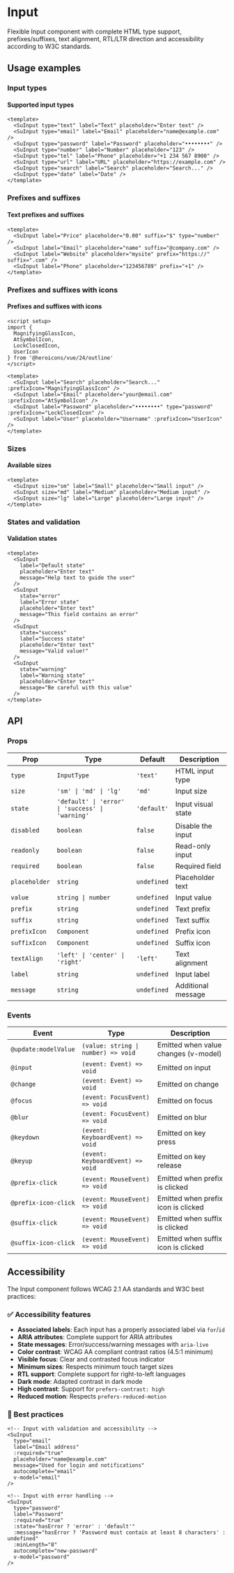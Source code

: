 # Input

Flexible Input component with complete HTML type support, prefixes/suffixes, text alignment, RTL/LTR direction and accessibility according to W3C standards.

## Usage examples

### Input types

<div class="component-demo">
  <div class="demo-section">
    <h4>Supported input types</h4>
    <div class="demo-inputs">
      <SuInput type="text" label="Text" placeholder="Enter text" />
      <SuInput type="email" label="Email" placeholder="name@example.com" />
      <SuInput type="password" label="Password" placeholder="••••••••" />
      <SuInput type="number" label="Number" placeholder="123" />
      <SuInput type="tel" label="Phone" placeholder="+1 234 567 8900" />
      <SuInput type="url" label="URL" placeholder="https://example.com" />
      <SuInput type="search" label="Search" placeholder="Search..." />
      <SuInput type="date" label="Date" />
    </div>
  </div>
</div>

```vue
<template>
  <SuInput type="text" label="Text" placeholder="Enter text" />
  <SuInput type="email" label="Email" placeholder="name@example.com" />
  <SuInput type="password" label="Password" placeholder="••••••••" />
  <SuInput type="number" label="Number" placeholder="123" />
  <SuInput type="tel" label="Phone" placeholder="+1 234 567 8900" />
  <SuInput type="url" label="URL" placeholder="https://example.com" />
  <SuInput type="search" label="Search" placeholder="Search..." />
  <SuInput type="date" label="Date" />
</template>
```

### Prefixes and suffixes

<div class="component-demo">
  <div class="demo-section">
    <h4>Text prefixes and suffixes</h4>
    <div class="demo-inputs">
      <SuInput label="Price" placeholder="0.00" suffix="$" type="number" />
      <SuInput label="Email" placeholder="name" suffix="@company.com" />
      <SuInput label="Website" placeholder="mysite" prefix="https://" suffix=".com" />
      <SuInput label="Phone" placeholder="123456789" prefix="+1" />
    </div>
  </div>
</div>

```vue
<template>
  <SuInput label="Price" placeholder="0.00" suffix="$" type="number" />
  <SuInput label="Email" placeholder="name" suffix="@company.com" />
  <SuInput label="Website" placeholder="mysite" prefix="https://" suffix=".com" />
  <SuInput label="Phone" placeholder="123456789" prefix="+1" />
</template>
```

### Prefixes and suffixes with icons

<div class="component-demo">
  <div class="demo-section">
    <h4>Prefixes and suffixes with icons</h4>
    <div class="demo-inputs">
      <SuInput label="Search" placeholder="Search..." :prefixIcon="MagnifyingGlassIcon" />
      <SuInput label="Email" placeholder="your@email.com" :prefixIcon="AtSymbolIcon" />
      <SuInput label="Password" placeholder="••••••••" type="password" :prefixIcon="LockClosedIcon" />
      <SuInput label="User" placeholder="Username" :prefixIcon="UserIcon" />
    </div>
  </div>
</div>

```vue
<script setup>
import { 
  MagnifyingGlassIcon, 
  AtSymbolIcon, 
  LockClosedIcon, 
  UserIcon 
} from '@heroicons/vue/24/outline'
</script>

<template>
  <SuInput label="Search" placeholder="Search..." :prefixIcon="MagnifyingGlassIcon" />
  <SuInput label="Email" placeholder="your@email.com" :prefixIcon="AtSymbolIcon" />
  <SuInput label="Password" placeholder="••••••••" type="password" :prefixIcon="LockClosedIcon" />
  <SuInput label="User" placeholder="Username" :prefixIcon="UserIcon" />
</template>
```

### Sizes

<div class="component-demo">
  <div class="demo-section">
    <h4>Available sizes</h4>
    <div class="demo-inputs">
      <SuInput size="sm" label="Small" placeholder="Small input" />
      <SuInput size="md" label="Medium" placeholder="Medium input" />
      <SuInput size="lg" label="Large" placeholder="Large input" />
    </div>
  </div>
</div>

```vue
<template>
  <SuInput size="sm" label="Small" placeholder="Small input" />
  <SuInput size="md" label="Medium" placeholder="Medium input" />
  <SuInput size="lg" label="Large" placeholder="Large input" />
</template>
```

### States and validation

<div class="component-demo">
  <div class="demo-section">
    <h4>Validation states</h4>
    <div class="demo-inputs">
      <SuInput 
        label="Default state" 
        placeholder="Enter text"
        message="Help text to guide the user"
      />
      <SuInput 
        state="error"
        label="Error state" 
        placeholder="Enter text"
        message="This field contains an error"
        value="incorrect value"
      />
      <SuInput 
        state="success"
        label="Success state" 
        placeholder="Enter text"
        message="Valid value!"
        value="correct value"
      />
      <SuInput 
        state="warning"
        label="Warning state" 
        placeholder="Enter text"
        message="Be careful with this value"
        value="warning"
      />
    </div>
  </div>
</div>

```vue
<template>
  <SuInput 
    label="Default state" 
    placeholder="Enter text"
    message="Help text to guide the user"
  />
  <SuInput 
    state="error"
    label="Error state" 
    placeholder="Enter text"
    message="This field contains an error"
  />
  <SuInput 
    state="success"
    label="Success state" 
    placeholder="Enter text"
    message="Valid value!"
  />
  <SuInput 
    state="warning"
    label="Warning state" 
    placeholder="Enter text"
    message="Be careful with this value"
  />
</template>
```

## API

### Props

| Prop | Type | Default | Description |
|------|------|---------|-------------|
| `type` | `InputType` | `'text'` | HTML input type |
| `size` | `'sm' \| 'md' \| 'lg'` | `'md'` | Input size |
| `state` | `'default' \| 'error' \| 'success' \| 'warning'` | `'default'` | Input visual state |
| `disabled` | `boolean` | `false` | Disable the input |
| `readonly` | `boolean` | `false` | Read-only input |
| `required` | `boolean` | `false` | Required field |
| `placeholder` | `string` | `undefined` | Placeholder text |
| `value` | `string \| number` | `undefined` | Input value |
| `prefix` | `string` | `undefined` | Text prefix |
| `suffix` | `string` | `undefined` | Text suffix |
| `prefixIcon` | `Component` | `undefined` | Prefix icon |
| `suffixIcon` | `Component` | `undefined` | Suffix icon |
| `textAlign` | `'left' \| 'center' \| 'right'` | `'left'` | Text alignment |
| `label` | `string` | `undefined` | Input label |
| `message` | `string` | `undefined` | Additional message |

### Events

| Event | Type | Description |
|-------|------|-------------|
| `@update:modelValue` | `(value: string \| number) => void` | Emitted when value changes (v-model) |
| `@input` | `(event: Event) => void` | Emitted on input |
| `@change` | `(event: Event) => void` | Emitted on change |
| `@focus` | `(event: FocusEvent) => void` | Emitted on focus |
| `@blur` | `(event: FocusEvent) => void` | Emitted on blur |
| `@keydown` | `(event: KeyboardEvent) => void` | Emitted on key press |
| `@keyup` | `(event: KeyboardEvent) => void` | Emitted on key release |
| `@prefix-click` | `(event: MouseEvent) => void` | Emitted when prefix is clicked |
| `@prefix-icon-click` | `(event: MouseEvent) => void` | Emitted when prefix icon is clicked |
| `@suffix-click` | `(event: MouseEvent) => void` | Emitted when suffix is clicked |
| `@suffix-icon-click` | `(event: MouseEvent) => void` | Emitted when suffix icon is clicked |

## Accessibility

The Input component follows WCAG 2.1 AA standards and W3C best practices:

### ✅ Accessibility features

- **Associated labels**: Each input has a properly associated label via `for`/`id`
- **ARIA attributes**: Complete support for ARIA attributes
- **State messages**: Error/success/warning messages with `aria-live`
- **Color contrast**: WCAG AA compliant contrast ratios (4.5:1 minimum)
- **Visible focus**: Clear and contrasted focus indicator
- **Minimum sizes**: Respects minimum touch target sizes
- **RTL support**: Complete support for right-to-left languages
- **Dark mode**: Adapted contrast in dark mode
- **High contrast**: Support for `prefers-contrast: high`
- **Reduced motion**: Respects `prefers-reduced-motion`

### 🎯 Best practices

```vue
<!-- Input with validation and accessibility -->
<SuInput 
  type="email"
  label="Email address"
  :required="true"
  placeholder="name@example.com"
  message="Used for login and notifications"
  autocomplete="email"
  v-model="email"
/>

<!-- Input with error handling -->
<SuInput 
  type="password"
  label="Password"
  :required="true"
  :state="hasError ? 'error' : 'default'"
  :message="hasError ? 'Password must contain at least 8 characters' : undefined"
  :minLength="8"
  autocomplete="new-password"
  v-model="password"
/>
```